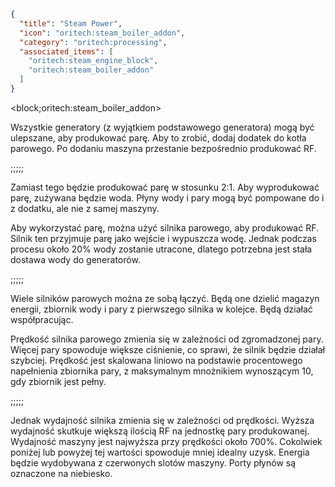 ```json
{
  "title": "Steam Power",
  "icon": "oritech:steam_boiler_addon",
  "category": "oritech:processing",
  "associated_items": [
    "oritech:steam_engine_block",
    "oritech:steam_boiler_addon"
  ]
}
```

<block;oritech:steam_boiler_addon>

Wszystkie generatory (z wyjątkiem podstawowego generatora) mogą być ulepszane, aby produkować parę. Aby to zrobić, dodaj dodatek do kotła parowego. Po dodaniu maszyna przestanie bezpośrednio produkować RF.

;;;;;

Zamiast tego będzie produkować parę w stosunku 2:1. Aby wyprodukować parę, zużywana będzie woda. Płyny wody i pary mogą być pompowane do i z dodatku, ale nie z samej maszyny.

Aby wykorzystać parę, można użyć silnika parowego, aby produkować RF. Silnik ten przyjmuje parę jako wejście i wypuszcza wodę. Jednak podczas procesu około 20% wody zostanie utracone, dlatego potrzebna jest stała dostawa wody do generatorów.

;;;;;

Wiele silników parowych można ze sobą łączyć. Będą one dzielić magazyn energii, zbiornik wody i pary z pierwszego silnika w kolejce. Będą działać współpracując. 

Prędkość silnika parowego zmienia się w zależności od zgromadzonej pary. Więcej pary spowoduje większe ciśnienie, co sprawi, że silnik będzie działał szybciej. Prędkość jest skalowana liniowo na podstawie procentowego napełnienia zbiornika pary, z maksymalnym mnożnikiem wynoszącym 10, gdy zbiornik jest pełny.

;;;;;

Jednak wydajność silnika zmienia się w zależności od prędkości. Wyższa wydajność skutkuje większą ilością RF na jednostkę pary produkowanej. Wydajność maszyny jest najwyższa przy prędkości około 700%. Cokolwiek poniżej lub powyżej tej wartości spowoduje mniej idealny uzysk. Energia będzie wydobywana z czerwonych slotów maszyny. Porty płynów są oznaczone na niebiesko.